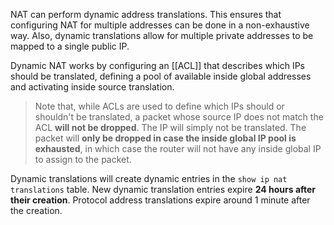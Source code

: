 NAT can perform dynamic address translations. This ensures that configuring NAT for multiple addresses can be done in a non-exhaustive way. Also, dynamic translations allow for multiple private addresses to be mapped to a single public IP.

Dynamic NAT works by configuring an [[ACL]] that describes which IPs should be translated, defining a pool of available inside global addresses and activating inside source translation.

> Note that, while ACLs are used to define which IPs should or shouldn't be translated, a packet whose source IP does not match the ACL **will not be dropped**. The IP will simply not be translated. The packet will **only be dropped in case the inside global IP pool is exhausted**, in which case the router will not have any inside global IP to assign to the packet.

Dynamic translations will create dynamic entries in the `show ip nat translations` table. New dynamic translation entries expire **24 hours after their creation**. Protocol address translations expire around 1 minute after the creation.